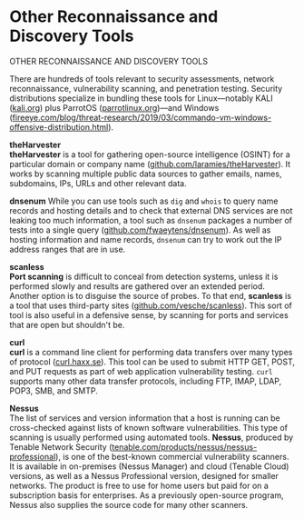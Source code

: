 # Other Reconnaissance and Discovery Tools

OTHER RECONNAISSANCE AND DISCOVERY TOOLS

There are hundreds of tools relevant to security assessments, network reconnaissance, vulnerability scanning, and penetration testing. Security distributions specialize in bundling these tools for Linux—notably KALI ([kali.org](https://course.adinusa.id/sections/other-reconnaissance-and-discovery-tools)) plus ParrotOS ([parrotlinux.org](https://course.adinusa.id/sections/other-reconnaissance-and-discovery-tools))—and Windows ([fireeye.com/blog/threat-research/2019/03/commando-vm-windows-offensive-distribution.html](https://course.adinusa.id/sections/other-reconnaissance-and-discovery-tools)).

**theHarvester**  
**theHarvester** is a tool for gathering open-source intelligence (OSINT) for a particular domain or company name ([github.com/laramies/theHarvester](https://course.adinusa.id/sections/other-reconnaissance-and-discovery-tools)). It works by scanning multiple public data sources to gather emails, names, subdomains, IPs, URLs and other relevant data.

**dnsenum** While you can use tools such as `dig` and `whois` to query name records and hosting details and to check that external DNS services are not leaking too much information, a tool such as `dnsenum` packages a number of tests into a single query ([github.com/fwaeytens/dnsenum](https://course.adinusa.id/sections/other-reconnaissance-and-discovery-tools)). As well as hosting information and name records, `dnsenum` can try to work out the IP address ranges that are in use.

**scanless**  
**Port scanning** is difficult to conceal from detection systems, unless it is performed slowly and results are gathered over an extended period. Another option is to disguise the source of probes. To that end, **scanless** is a tool that uses third-party sites ([github.com/vesche/scanless](https://course.adinusa.id/sections/other-reconnaissance-and-discovery-tools)). This sort of tool is also useful in a defensive sense, by scanning for ports and services that are open but shouldn't be.

**curl**  
**curl** is a command line client for performing data transfers over many types of protocol ([curl.haxx.se](https://course.adinusa.id/sections/other-reconnaissance-and-discovery-tools)). This tool can be used to submit HTTP GET, POST, and PUT requests as part of web application vulnerability testing. `curl` supports many other data transfer protocols, including FTP, IMAP, LDAP, POP3, SMB, and SMTP.

**Nessus**  
The list of services and version information that a host is running can be cross-checked against lists of known software vulnerabilities. This type of scanning is usually performed using automated tools. **Nessus**, produced by Tenable Network Security ([tenable.com/products/nessus/nessus-professional](https://course.adinusa.id/sections/other-reconnaissance-and-discovery-tools)), is one of the best-known commercial vulnerability scanners. It is available in on-premises (Nessus Manager) and cloud (Tenable Cloud) versions, as well as a Nessus Professional version, designed for smaller networks. The product is free to use for home users but paid for on a subscription basis for enterprises. As a previously open-source program, Nessus also supplies the source code for many other scanners.